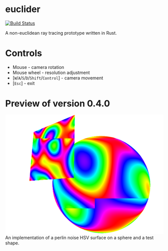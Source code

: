 # euclider
[![Build Status](https://travis-ci.org/Limeth/euclider.svg?branch=master)](https://travis-ci.org/Limeth/euclider)

A non-euclidean ray tracing prototype written in Rust.

# Controls

* Mouse - camera rotation
* Mouse wheel - resolution adjustment
* [`W`/`A`/`S`/`D`/`Shift`/`Control`] - camera movement
* [`Esc`] - exit

# Preview of version 0.4.0

![A perlin noise surface](preview_1_perlin.png)
An implementation of a perlin noise HSV surface on a sphere and a test shape.
